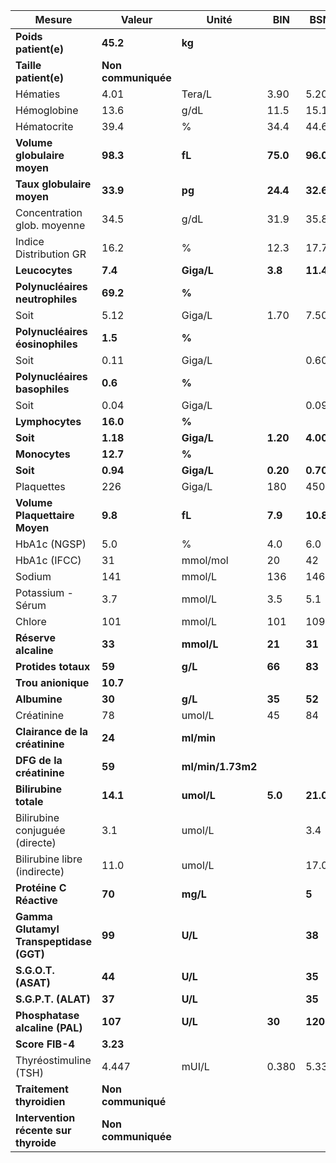 |                 Mesure                |       Valeur      |      Unité      |   BIN  |   BSN  |
|---------------------------------------|-------------------|-----------------|--------|--------|
|          **Poids patient(e)**         |      **45.2**     |      **kg**     |        |        |
|         **Taille patient(e)**         |**Non communiquée**|                 |        |        |
|                Hématies               |        4.01       |      Tera/L     |  3.90  |  5.20  |
|              Hémoglobine              |        13.6       |       g/dL      |  11.5  |  15.1  |
|              Hématocrite              |        39.4       |        %        |  34.4  |  44.6  |
|      **Volume globulaire moyen**      |      **98.3**     |      **fL**     |**75.0**|**96.0**|
|       **Taux globulaire moyen**       |      **33.9**     |      **pg**     |**24.4**|**32.6**|
|      Concentration glob. moyenne      |        34.5       |       g/dL      |  31.9  |  35.8  |
|         Indice Distribution GR        |        16.2       |        %        |  12.3  |  17.7  |
|             **Leucocytes**            |      **7.4**      |    **Giga/L**   | **3.8**|**11.4**|
|    **Polynucléaires neutrophiles**    |      **69.2**     |      **%**      |        |        |
|                  Soit                 |        5.12       |      Giga/L     |  1.70  |  7.50  |
|    **Polynucléaires éosinophiles**    |      **1.5**      |      **%**      |        |        |
|                  Soit                 |        0.11       |      Giga/L     |        |  0.60  |
|     **Polynucléaires basophiles**     |      **0.6**      |      **%**      |        |        |
|                  Soit                 |        0.04       |      Giga/L     |        |  0.09  |
|            **Lymphocytes**            |      **16.0**     |      **%**      |        |        |
|                **Soit**               |      **1.18**     |    **Giga/L**   |**1.20**|**4.00**|
|             **Monocytes**             |      **12.7**     |      **%**      |        |        |
|                **Soit**               |      **0.94**     |    **Giga/L**   |**0.20**|**0.70**|
|               Plaquettes              |        226        |      Giga/L     |   180  |   450  |
|     **Volume Plaquettaire Moyen**     |      **9.8**      |      **fL**     | **7.9**|**10.8**|
|             HbA1c  (NGSP)             |        5.0        |        %        |   4.0  |   6.0  |
|             HbA1c  (IFCC)             |         31        |     mmol/mol    |   20   |   42   |
|                 Sodium                |        141        |      mmol/L     |   136  |   146  |
|           Potassium - Sérum           |        3.7        |      mmol/L     |   3.5  |   5.1  |
|                 Chlore                |        101        |      mmol/L     |   101  |   109  |
|          **Réserve alcaline**         |       **33**      |    **mmol/L**   | **21** | **31** |
|          **Protides totaux**          |       **59**      |     **g/L**     | **66** | **83** |
|           **Trou anionique**          |      **10.7**     |                 |        |        |
|              **Albumine**             |       **30**      |     **g/L**     | **35** | **52** |
|               Créatinine              |         78        |      umol/L     |   45   |   84   |
|     **Clairance de la créatinine**    |       **24**      |    **ml/min**   |        |        |
|        **DFG de la créatinine**       |       **59**      |**ml/min/1.73m2**|        |        |
|         **Bilirubine totale**         |      **14.1**     |    **umol/L**   | **5.0**|**21.0**|
|     Bilirubine conjuguée (directe)    |        3.1        |      umol/L     |        |   3.4  |
|      Bilirubine libre (indirecte)     |        11.0       |      umol/L     |        |  17.0  |
|        **Protéine C Réactive**        |       **70**      |     **mg/L**    |        |  **5** |
|**Gamma Glutamyl Transpeptidase (GGT)**|       **99**      |     **U/L**     |        | **38** |
|          **S.G.O.T. (ASAT)**          |       **44**      |     **U/L**     |        | **35** |
|          **S.G.P.T. (ALAT)**          |       **37**      |     **U/L**     |        | **35** |
|     **Phosphatase alcaline (PAL)**    |      **107**      |     **U/L**     | **30** | **120**|
|            **Score FIB-4**            |      **3.23**     |                 |        |        |
|         Thyréostimuline (TSH)         |       4.447       |      mUI/L      |  0.380 |  5.330 |
|       **Traitement thyroidien**       | **Non communiqué**|                 |        |        |
| **Intervention récente sur thyroide** |**Non communiquée**|                 |        |        |